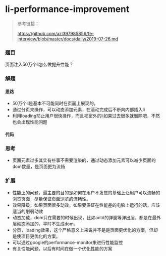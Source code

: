# li-performance-improvement

> 参考链接：
>
> https://github.com/azl397985856/fe-interview/blob/master/docs/daily/2019-07-26.md
>

### 题目

页面注入50万个li怎么做提升性能？



### 解题

#### 思路

* 50万个li是基本不可能同时在页面上展现的。
* 通过分页来操作，可以动态添加元素，在滚动完成后不断向内部插入li
* 利用loading防止用户很快操作，而且视窗外的li如果过去很多就删除吧，不然也会出现性能问题

#### 代码



### 思考

* 页面元素过多其实有些事不需要渲染的，通过动态添加元素可以减少页面的dom数量，是页面更为流畅



### 扩展

* 性能上的问题，最主要的目的是如何在用户不发觉的基础上让用户可以流畅的浏览页面，尽量保证页面浏览的流畅性。
* 效果降级，如果页面很多动效，如果要保证在性能差的电脑上运行的话，应该适当的削弱动效
* 动态加载，dom只在需要的时候出现，比如antd的弹窗等弹出层，都是在最外层动态添加的，平时不生成dom。
* 分页，loading效果，这个严格意义上来说并不是是页面更优化的方案，但却是使项目更优化的方案。
* 可以通过google的performance-monitor来进行性能监控
* 有关性能问题，以后有时间在做一个优化性能的方案
